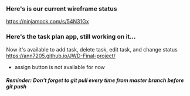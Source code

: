 ### Here's is our current wireframe status
https://ninjamock.com/s/54N31Gx

### Here's the task plan app, still working on it...
Now it's available to add task, delete task, edit task, and change status
https://ann7205.github.io/JWD-Final-project/
* assign button is not available for now

##### Reminder: Don't forget to git pull every time from master branch before git push
